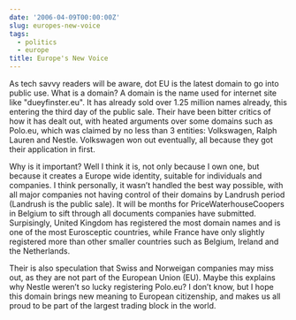 ```yaml
---
date: '2006-04-09T00:00:00Z'
slug: europes-new-voice
tags:
  - politics
  - europe
title: Europe's New Voice
---
```


As tech savvy readers will be aware, dot EU is the latest domain to go into
public use. What is a domain? A domain is the name used for internet site like
"dueyfinster.eu". It has already sold over 1.25 million names already, this
entering the third day of the public sale. Their have been bitter critics of how
it has dealt out, with heated arguments over some domains such as Polo.eu, which
was claimed by no less than 3 entities: Volkswagen, Ralph Lauren and Nestle.
Volkswagen won out eventually, all because they got their application in first.

Why is it important? Well I think it is, not only because I own one, but because
it creates a Europe wide identity, suitable for individuals and companies. I
think personally, it wasn’t handled the best way possible, with all major
companies not having control of their domains by Landrush period (Landrush is
the public sale). It will be months for PriceWaterhouseCoopers in Belgium to
sift through all documents companies have submitted. Surpisingly, United Kingdom
has registered the most domain names and is one of the most Eurosceptic
countries, while France have only slightly registered more than other smaller
countries such as Belgium, Ireland and the Netherlands.

Their is also speculation that Swiss and Norweigan companies may miss out, as
they are not part of the European Union (EU). Maybe this explains why Nestle
weren’t so lucky registering Polo.eu? I don’t know, but I hope this domain
brings new meaning to European citizenship, and makes us all proud to be part of
the largest trading block in the world.
